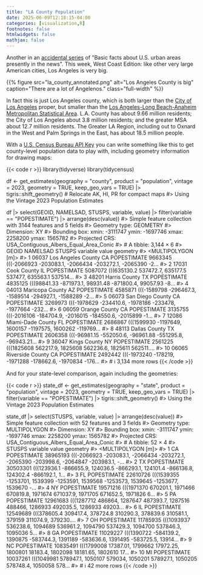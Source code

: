 ```yaml
---
title: "LA County Population"
date: 2025-06-09T12:18:15-04:00
categories: [visualization,R]
footnotes: false
htmlwidgets: false
mathjax: false
---
```


Another in an [accidental series](https://kieranhealy.org/blog/archives/2025/02/19/mta-ridership/) of "Basic facts about U.S. urban areas presently in the news". This week, West Coast Edition: like other very large American cities, Los Angeles is very big. 

{{% figure src="la_county_annotated.png" alt="Los Angeles County is big" caption="There are a lot of Angelenos." class="full-width" %}}

In fact this is just Los Angeles county, which is both larger than the [City of Los Angeles](https://en.wikipedia.org/wiki/Los_Angeles) proper, but smaller than the [Los Angeles-Long Beach-Anaheim](https://en.wikipedia.org/wiki/Greater_Los_Angeles) [Metropolitan Statistical Area](https://en.wikipedia.org/wiki/Metropolitan_statistical_area). L.A. County has about 9.66 million residents; the City of Los Angeles about 3.8 million residents; and the greater MSA about 12.7 million residents. The Greater LA Region, including out to Oxnard in the West and Palm Springs in the East, has about 18.5 million people. 

With a [U.S. Census Bureau API Key](https://api.census.gov/data/key_signup.html) you can write something like this to get county-level population data to play with, including geometry information for drawing maps:

{{< code r >}}
library(tidyverse)
library(tidycensus)

df <- get_estimates(geography = "county", product = "population", vintage = 2023,
                    geometry = TRUE,
                    keep_geo_vars = TRUE) |>
  tigris::shift_geometry() # Relocate AK, HI, PR for compact maps
#> Using the Vintage 2023 Population Estimates

df |>
  select(GEOID, NAMELSAD, STUSPS, variable, value)  |> 
  filter(variable == "POPESTIMATE") |> 
  arrange(desc(value))
#> Simple feature collection with 3144 features and 5 fields
#> Geometry type: GEOMETRY
#> Dimension:     XY
#> Bounding box:  xmin: -3111747 ymin: -1697746 xmax: 2258200 ymax: 1565782
#> Projected CRS: USA_Contiguous_Albers_Equal_Area_Conic
#> # A tibble: 3,144 × 6
#>    GEOID NAMELSAD           STUSPS variable      value                                                geometry
#>    <chr> <chr>              <chr>  <chr>         <dbl>                                      <MULTIPOLYGON [m]>
#>  1 06037 Los Angeles County CA     POPESTIMATE 9663345 (((-2066923 -203083.1, -2066434 -203272.1, -2065390 -2…
#>  2 17031 Cook County        IL     POPESTIMATE 5087072 (((635130.2 537472.7, 635177.5 537477, 635563.1 537514…
#>  3 48201 Harris County      TX     POPESTIMATE 4835125 (((98841.33 -871973.1, 98931.48 -871800.4, 99057.93 -8…
#>  4 04013 Maricopa County    AZ     POPESTIMATE 4585871 (((-1589798 -296467.3, -1589514 -294927.1, -1588289 -2…
#>  5 06073 San Diego County   CA     POPESTIMATE 3269973 (((-1978629 -234410.6, -1978186 -233478, -1977664 -232…
#>  6 06059 Orange County      CA     POPESTIMATE 3135755 (((-2016106 -184704.9, -2016015 -184550.6, -2015899 -1…
#>  7 12086 Miami-Dade County  FL     POPESTIMATE 2686867 (((1599930 -1197649, 1600157 -1197575, 1600262 -119769…
#>  8 48113 Dallas County      TX     POPESTIMATE 2606358 (((-96981.15 -552050.6, -96961.88 -551295.8, -96943.21…
#>  9 36047 Kings County       NY     POPESTIMATE 2561225 (((1825608 562217.9, 1825608 562236.6, 1825611 562511.…
#> 10 06065 Riverside County   CA     POPESTIMATE 2492442 (((-1973240 -178219, -1971288 -178662.6, -1970834 -176…
#> # ℹ 3,134 more rows
{{< /code >}}


And for your state-level comparison, again including the geometries:

{{< code r >}}
state_df <- get_estimates(geography = "state", product = "population", vintage = 2023,
                          geometry = TRUE,
                          keep_geo_vars = TRUE) |>
  filter(variable == "POPESTIMATE") |>
  tigris::shift_geometry() 
#> Using the Vintage 2023 Population Estimates

state_df |> 
  select(STUSPS, variable, value) |> 
  arrange(desc(value))
#> Simple feature collection with 52 features and 3 fields
#> Geometry type: MULTIPOLYGON
#> Dimension:     XY
#> Bounding box:  xmin: -3111747 ymin: -1697746 xmax: 2258200 ymax: 1565782
#> Projected CRS: USA_Contiguous_Albers_Equal_Area_Conic
#> # A tibble: 52 × 4
#>    STUSPS variable       value                                                                                geometry
#>    <chr>  <chr>          <dbl>                                                                      <MULTIPOLYGON [m]>
#>  1 CA     POPESTIMATE 38965193 (((-2066923 -203083.1, -2066434 -203272.1, -2065390 -203998.6, -2064847 -203983.1, -...
#>  2 TX     POPESTIMATE 30503301 (((123936.1 -866655.9, 124036.5 -866293.1, 124101.4 -866136.8, 124302.4 -866192.1, 1...
#>  3 FL     POPESTIMATE 22610726 (((1539355 -1253701, 1539399 -1253591, 1539568 -1253573, 1539645 -1253677, 1539670 -...
#>  4 NY     POPESTIMATE 19571216 (((1971370 670201.1, 1971466 670819.8, 1971674 671037.9, 1971705 671652.5, 1971826 6...
#>  5 PA     POPESTIMATE 12961683 (((1287712 486864, 1287647 487393.7, 1287516 488466, 1286933 492035.5, 1286933 49203...
#>  6 IL     POPESTIMATE 12549689 (((378605.4 309417.4, 378724.8 310290.3, 378839.6 310581.1, 379159 311074.9, 379230....
#>  7 OH     POPESTIMATE 11785935 (((1093937 536238.6, 1094689 536961.2, 1094790 537429.3, 1094700 537846.3, 1095036 5...
#>  8 GA     POPESTIMATE 11029227 (((1390722 -584139.2, 1390875 -583744.3, 1391189 -583636.6, 1391495 -583725.5, 13914...
#>  9 NC     POPESTIMATE 10835491 (((1799008 17387.01, 1799662 17972.25, 1800801 18183.4, 1802098 18181.65, 1802610 17...
#> 10 MI     POPESTIMATE 10037261 (((1049981 578947.1, 1050107 579034, 1050201 578927.1, 1050205 578748.4, 1050058 578...
#> # ℹ 42 more rows
{{< /code >}}
